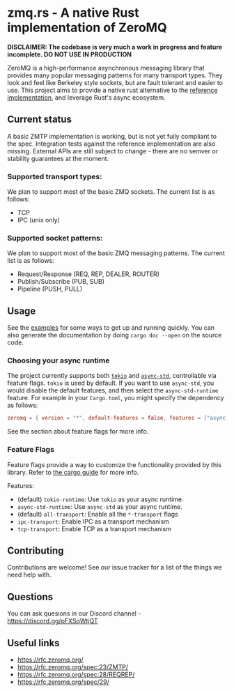 # zmq.rs - A native Rust implementation of ZeroMQ

**DISCLAIMER: The codebase is very much a work in progress and feature incomplete. DO NOT USE IN PRODUCTION**

ZeroMQ is a high-performance asynchronous messaging library that provides many popular messaging patterns for many transport types. They look and feel like Berkeley style sockets, but are fault tolerant and easier to use. This project aims to provide a native rust alternative to the [reference implementation](https://github.com/zeromq/libzmq), and leverage Rust's async ecosystem.

## Current status
A basic ZMTP implementation is working, but is not yet fully compliant to the spec. Integration tests against the reference implementation are also missing. External APIs are still subject to change - there are no semver or stability guarantees at the moment.

### Supported transport types:
We plan to support most of the basic ZMQ sockets. The current list is as follows:
* TCP
* IPC (unix only)

### Supported socket patterns:
We plan to support most of the basic ZMQ messaging patterns. The current list is as follows:
* Request/Response (REQ, REP, DEALER, ROUTER)
* Publish/Subscribe (PUB, SUB)
* Pipeline (PUSH, PULL)

## Usage
See the [examples](examples) for some ways to get up and running quickly. You can also generate the documentation by doing `cargo doc --open` on the source code.

### Choosing your async runtime
The project currently supports both [`tokio`](tokio.rs) and [`async-std`](async.rs), controllable via feature flags. `tokio` is used by default. If you want to use `async-std`, you would disable the default features, and then select the `async-std-runtime` feature. For example in your `Cargo.toml`, you might specify the dependency as follows:
```toml
zeromq = { version = "*", default-features = false, features = ["async-std-runtime", "all-transport"] }
```

See the section about feature flags for more info.

### Feature Flags
Feature flags provide a way to customize the functionality provided by this library. Refer to [the cargo guide](https://doc.rust-lang.org/cargo/reference/features.html) for more info.

Features:
- (default) `tokio-runtime`: Use `tokio` as your async runtime.
- `async-std-runtime`: Use `async-std` as your async runtime.
- (default) `all-transport`: Enable all the `*-transport` flags
- `ipc-transport`: Enable IPC as a transport mechanism
- `tcp-transport`: Enable TCP as a transport mechanism

## Contributing
Contributions are welcome! See our issue tracker for a list of the things we need help with.

## Questions
You can ask quesions in our Discord channel - https://discord.gg/pFXSqWtjQT

## Useful links
* https://rfc.zeromq.org/
* https://rfc.zeromq.org/spec:23/ZMTP/
* https://rfc.zeromq.org/spec:28/REQREP/
* https://rfc.zeromq.org/spec/29/
